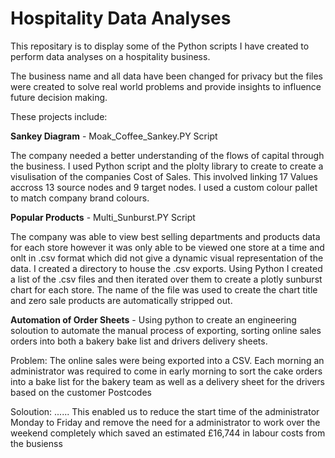 # Hospitality Data Analyses

This repositary is to display some of the Python scripts I have created to perform data analyses on a hospitality business.

The business name and all data have been changed for privacy but the files were created to solve real world problems and provide insights to influence future decision making.

These projects include:

**Sankey Diagram** - Moak_Coffee_Sankey.PY Script 

The company needed a better understanding of the flows of capital through the business. I used Python script and the plolty library to create to create a visulisation of the companies Cost of Sales. This involved linking 17 Values accross 13 source nodes and 9 target nodes. I used a custom colour pallet to match company brand colours.

**Popular Products** - Multi_Sunburst.PY Script

The company was able to view best selling departments and products data for each store however it was only able to be viewed one store at a time and onlt in .csv format which did not give a dynamic visual representation of the data. I created a directory to house the .csv exports. Using Python I created a list of the .csv files and then iterated over them to create a plotly sunburst chart for each store. The name of the file was used to create the chart title and zero sale products are automatically stripped out.

**Automation of Order Sheets** - Using python to create an engineering soloution to automate the manual process of exporting, sorting online sales orders into both a bakery bake list and drivers delivery sheets.

Problem: The online sales were being exported into a CSV. Each morning an administrator was required to come in early morning to sort the cake orders into a bake list for the bakery team as well as a delivery sheet for the drivers based on the customer Postcodes

Soloution: ......  This enabled us to reduce the start time of the administrator Monday to Friday and remove the need for a administrator to work over the weekend completely which saved an estimated £16,744 in labour costs from the busienss

